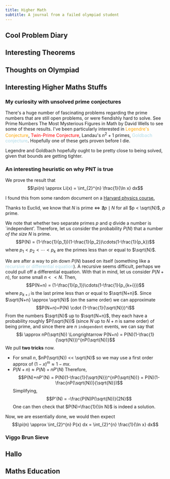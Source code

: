```yaml
---
title: Higher Math
subtitle: A journal from a failed olympiad student
---
```

<style>
blue {
  color: lightblue;
}
red {
  color: red;
}
orange {
    color: orange;
}
purple {
    color: purple;
}
</style>

## Cool Problem Diary

## Interesting Theorems

## Thoughts on Olympiad
## Interesting Higher Maths Stuffs

### My curiosity with unsolved prime conjectures

There's a huge number of fascinating problems regarding the prime numbers that are still open problems, or were fiendishly hard to solve. See Prime Numbers The Most Mysterious Figures in Math by David Wells to see some of these results. I've been particularly interested in <orange>Legendre's Conjecture</orange>, <red>Twin-Prime Conjecture</red>, Landau's $n^2+1$ primes, <blue>Goldbach conjecture</blue>. Hopefully one of these gets proven before I die.

Legendre and Goldbach hopefully ought to be pretty close to being solved, given that bounds are getting tighter.

### An interesting heuristic on why PNT is true
We prove the result that
$$\pi(n) \approx Li(x) = \int_{2}^{n} \frac{1}{\ln x} dx$$

I found this from some random document on a <a href=https://www.physics.harvard.edu/files/sol18.pdf>Harvard physics course.</a>

Thanks to Euclid, we know that $N$ is prime $\iff$ $\nexists p \mid N$ for all $p < \sqrt{N}$, $p$ prime.

We note that whether two separate primes $p$ and $q$ divide a number is `independent'. Therefore, let us consider the probability $P(N)$ that a number *of the size* $N$ is prime.
$$P(N) = (1-\frac{1}{p_1})(1-\frac{1}{p_2})\cdots(1-\frac{1}{p_k})$$
where $p_1 < p_2 < \cdots < p_k$ are the primes less than or equal to $\sqrt{N}$.

We are after a way to pin down $P(N)$ based on itself (something like a <blue>recursive or differential equation</blue>). A recursive seems difficult, perhaps we could pull off a differential equation. With that in mind, let us consider $P(N+n)$, for some small $n<<N$. Then,
$$P(N+n) = (1-\frac{1}{p_1})\cdots(1-\frac{1}{p_{k+i}})$$
where $p_{k+i}$ is the last prime less than or equal to $\sqrt{N+n}$. Since $\sqrt{N+n} \approx \sqrt{N}$ (on the same order) we can approximate
$$P(N+n)=P(N) \cdot (1-\frac{1}{\sqrt{N}})^i$$
From the numbers $\sqrt{N}$ up to $\sqrt{N+n}$, they each have a probability roughly $P(\sqrt{N})$ (since $N$ up to $N+n$ is same order) of being prime, and since there are $n$ `independent` events, we can say that 
$$i \approx nP(\sqrt{N}) \Longrightarrow P(N+n) = P(N)(1-\frac{1}{\sqrt{N}})^{nP(\sqrt{N})}$$
We pull **two tricks** now.
- For small $n$, $nP(\sqrt{N}) << \sqrt{N}$ so we may use a first order approx of $(1-x)^m \approx 1-mx$.
- $P(N+n) \approx P(N)+nP'(N)$
Therefore,
$$P(N)+nP'(N) = P(N)(1-\frac{1}{\sqrt{N}})^{nP(\sqrt{N})} = P(N)(1-\frac{nP(\sqrt{N})}{\sqrt{N}})$$
Simplifying,
$$P'(N) = -\frac{P(N)P(\sqrt{N})}{2N}$$
One can then check that $P(N)=\frac{1}{\ln N}$ is indeed a solution.

Now, we are essentially done, we would then expect
$$\pi(n) \approx \int_{2}^{n} P(x) dx = \int_{2}^{n} \frac{1}{\ln x} dx$$

### Viggo Brun Sieve

## Hallo

## Maths Education

